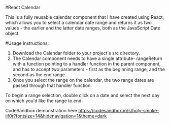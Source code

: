 #React Calendar

This is a fully reusable calendar component that I have created using React, which allows you to select a calendar date range and 
returns it as two values - the earlier and the latter date ranges, both as the JavaScript Date object.

#Usage Instructions:

1. Download the Calendar folder to your project's src directory.
2. The Calendar component needs to have a single attribute- rangeReturn with a function pointing to a handler function in the parent component, and has to accept two parameters - first as the beginning range, and the second as the end range.
3. Once you select the range on the calendar, the two range dates are passed through that handler function.

To begin a range selection, double click on a date and select the next day on which you'd like the range to end.


CodeSandbox demonstration here https://codesandbox.io/s/holy-smoke-ijf0r?fontsize=14&hidenavigation=1&theme=dark
